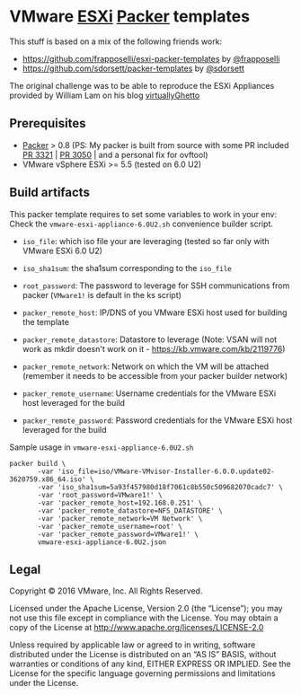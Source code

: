 # VMware [ESXi](https://www.vmware.com/products/esxi-and-esx/overview) [Packer](http://packer.io) templates
This stuff is based on a mix of the following friends work:
- https://github.com/frapposelli/esxi-packer-templates by  [@frapposelli](https://twitter.com/fabiorapposelli)
- https://github.com/sdorsett/packer-templates by  [@sdorsett](https://twitter.com/standorsett)

The original challenge was to be able to reproduce the ESXi Appliances provided by William Lam on his blog [virtuallyGhetto](http://www.virtuallyghetto.com/2015/12/deploying-nested-esxi-is-even-easier-now-with-the-esxi-virtual-appliance.html)

## Prerequisites

* [Packer](http://packer.io) > 0.8 (PS: My packer is built from source with some PR included [PR 3321](https://github.com/mitchellh/packer/pull/3321]) | [PR 3050](https://github.com/mitchellh/packer/pull/3050) | and a personal fix for ovftool)
* VMware vSphere ESXi >= 5.5 (tested on 6.0 U2)

## Build artifacts

This packer template requires to set some variables to work in your env:
Check the ```vmware-esxi-appliance-6.0U2.sh``` convenience builder script.

  * ```iso_file```: which iso file your are leveraging (tested so far only with VMware ESXi 6.0 U2)
  * ```iso_sha1sum```: the sha1sum corresponding to the ```iso_file```
  * ```root_password```: The password to leverage for SSH communications from packer (```VMware1!``` is default in the ks script)

  * ```packer_remote_host```: IP/DNS of you VMware ESXi host used for building the template
  * ```packer_remote_datastore```: Datastore to leverage (Note: VSAN will not work as mkdir doesn't work on it - https://kb.vmware.com/kb/2119776)
  * ```packer_remote_network```: Network on which the VM will be attached (remember it needs to be accessible from your packer builder network)
  * ```packer_remote_username```: Username credentials for the VMware ESXi host leveraged for the build
  * ```packer_remote_password```: Password credentials for the VMware ESXi host leveraged for the build


Sample usage in ```vmware-esxi-appliance-6.0U2.sh```
```
packer build \
       -var 'iso_file=iso/VMware-VMvisor-Installer-6.0.0.update02-3620759.x86_64.iso' \
       -var 'iso_sha1sum=5a93f457980d18f7061c8b550c509682070cadc7' \
       -var 'root_password=VMware1!' \
       -var 'packer_remote_host=192.168.0.251' \
       -var 'packer_remote_datastore=NFS_DATASTORE' \
       -var 'packer_remote_network=VM Network' \
       -var 'packer_remote_username=root' \
       -var 'packer_remote_password=VMware1!' \
       vmware-esxi-appliance-6.0U2.json
```

## Legal

Copyright © 2016 VMware, Inc.  All Rights Reserved.

Licensed under the Apache License, Version 2.0 (the “License”); you may not
use this file except in compliance with the License.  You may obtain a copy of
the License at http://www.apache.org/licenses/LICENSE-2.0

Unless required by applicable law or agreed to in writing, software distributed
under the License is distributed on an “AS IS” BASIS, without warranties or
conditions of any kind, EITHER EXPRESS OR IMPLIED.  See the License for the
specific language governing permissions and limitations under the License.
